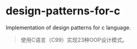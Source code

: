 # design-patterns-for-c
Implementation of design patterns for c language. 

> 使用C语言（C99）实现23种OOP设计模式。
